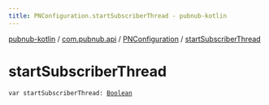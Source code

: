 ```yaml
---
title: PNConfiguration.startSubscriberThread - pubnub-kotlin
---
```


[pubnub-kotlin](../../index.html) / [com.pubnub.api](../index.html) / [PNConfiguration](index.html) / [startSubscriberThread](./start-subscriber-thread.html)

# startSubscriberThread

`var startSubscriberThread: `[`Boolean`](https://kotlinlang.org/api/latest/jvm/stdlib/kotlin/-boolean/index.html)